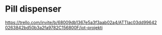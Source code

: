 # Pill dispenser

https://trello.com/invite/b/68009db1367e5a3f3aab02a4/ATTIac03dd996420263842bd50b3a2fa9782C156800F/iot-projekti





